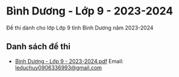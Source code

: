 # Bình Dương - Lớp 9 - 2023-2024

Đề thi dành cho lớp Lớp 9 tỉnh Bình Dương năm 2023-2024

## Danh sách đề thi

- [Bình Dương - Lớp 9 - 2023-2024.pdf](Bình%20Dương%20-%20Lớp%209%20-%202023-2024.pdf)
Email: leduchuy0906336993@gmail.com

